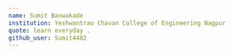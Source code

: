 ```yaml
---
name: Sumit Banwakade
institution: Yeshwantrao Chavan College of Engineering Nagpur
quote: learn everyday . 
github_user: Sumit4482
---
```

